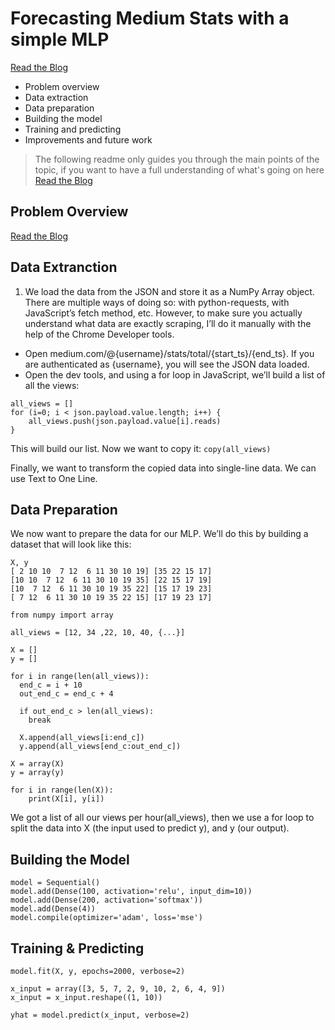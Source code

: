 # Forecasting Medium Stats with a simple MLP

[Read the Blog](https://betterprogramming.pub/predict-your-future-medium-stats-using-deep-learning-ce49bb3361ea)


- Problem overview
- Data extraction
- Data preparation
- Building the model
- Training and predicting
- Improvements and future work

> The following readme only guides you through the main points of the topic, if you want to have a full understanding of what's going on here [Read the Blog](https://betterprogramming.pub/predict-your-future-medium-stats-using-deep-learning-ce49bb3361ea)



## Problem Overview

[Read the Blog](https://betterprogramming.pub/predict-your-future-medium-stats-using-deep-learning-ce49bb3361ea)

## Data Extranction

1. We load the data from the JSON and store it as a NumPy Array object.
There are multiple ways of doing so: with python-requests, with JavaScript’s fetch method, etc. However, to make sure you actually understand what data are exactly scraping, I’ll do it manually with the help of the Chrome Developer tools.
- Open medium.com/@{username}/stats/total/{start_ts}/{end_ts}. If you are authenticated as {username}, you will see the JSON data loaded.
- Open the dev tools, and using a for loop in JavaScript, we’ll build a list of all the views:
```
all_views = []
for (i=0; i < json.payload.value.length; i++) {
    all_views.push(json.payload.value[i].reads)
}
```
This will build our list. Now we want to copy it:
`copy(all_views)`

Finally, we want to transform the copied data into single-line data. We can use Text to One Line.

## Data Preparation

We now want to prepare the data for our MLP. We’ll do this by building a dataset that will look like this:

```
X, y
[ 2 10 10  7 12  6 11 30 10 19] [35 22 15 17]
[10 10  7 12  6 11 30 10 19 35] [22 15 17 19]
[10  7 12  6 11 30 10 19 35 22] [15 17 19 23]
[ 7 12  6 11 30 10 19 35 22 15] [17 19 23 17]
```

```
from numpy import array

all_views = [12, 34 ,22, 10, 40, {...}]

X = []
y = []

for i in range(len(all_views)):
  end_c = i + 10
  out_end_c = end_c + 4
  
  if out_end_c > len(all_views):
    break
    
  X.append(all_views[i:end_c])
  y.append(all_views[end_c:out_end_c])

X = array(X)
y = array(y)

for i in range(len(X)):
    print(X[i], y[i])
```
We got a list of all our views per hour(all_views), then we use a for loop to split the data into X (the input used to predict y), and y (our output).

## Building the Model

```
model = Sequential()
model.add(Dense(100, activation='relu', input_dim=10))
model.add(Dense(200, activation='softmax'))
model.add(Dense(4))
model.compile(optimizer='adam', loss='mse')
```

## Training & Predicting

```
model.fit(X, y, epochs=2000, verbose=2)
```

```
x_input = array([3, 5, 7, 2, 9, 10, 2, 6, 4, 9])
x_input = x_input.reshape((1, 10))
```

```
yhat = model.predict(x_input, verbose=2)
```
